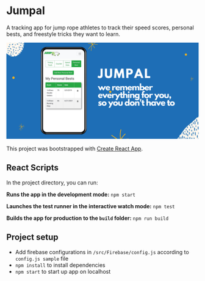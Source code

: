 # Jumpal
A tracking app for jump rope athletes to track their speed scores, personal bests, and freestyle tricks they want to learn.

![Jumpal Banner](./docs/images/banner.png)

This project was bootstrapped with [Create React App](https://github.com/facebook/create-react-app).

## React Scripts

In the project directory, you can run:

**Runs the app in the development mode:** `npm start`

**Launches the test runner in the interactive watch mode:** `npm test`

**Builds the app for production to the `build` folder:** `npm run build`

## Project setup

- Add firebase configurations in `/src/Firebase/config.js` according to `config.js sample` file
- `npm install` to install dependencies
- `npm start` to start up app on localhost